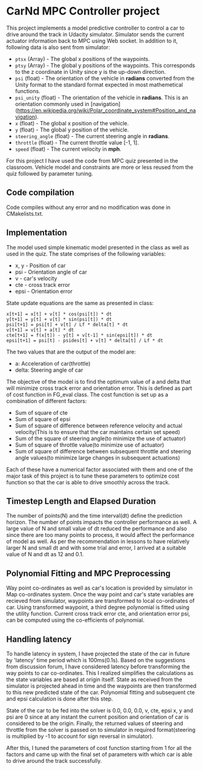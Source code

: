 # CarNd MPC Controller project
  This project implements a model predictive controller to control a car to drive around the track in Udacity simulator. Simulator sends the current actuator information back to MPC using Web socket. In addition to it, following data is also sent from simulator:
  * `ptsx` (Array<float>) - The global x positions of the waypoints.
  * `ptsy` (Array<float>) - The global y positions of the waypoints. This corresponds to the z coordinate in Unity
     since y is the up-down direction.
  * `psi` (float) - The orientation of the vehicle in **radians** converted from the Unity format to the standard format         expected in most mathemetical functions.
  * `psi_unity` (float) - The orientation of the vehicle in **radians**. This is an orientation commonly used in [navigation]    (https://en.wikipedia.org/wiki/Polar_coordinate_system#Position_and_navigation).
  * `x` (float) - The global x position of the vehicle.
  * `y` (float) - The global y position of the vehicle.
  * `steering_angle` (float) - The current steering angle in **radians**.
  * `throttle` (float) - The current throttle value [-1, 1].
  * `speed` (float) - The current velocity in **mph**.
  
For this project I have used the code from MPC quiz presented in the classroom. Vehicle model and constraints are more or less reused from the quiz followed by parameter tuning.

## Code compilation
Code compiles without any error and no modification was done in CMakelists.txt.

## Implementation
The model used simple kinematic model presented in the class as well as used in the quiz. The state comprises of the following variables:
 * x, y - Position of car
 * psi  - Orientation angle of car
 * v    - car's velocity
 * cte  - cross track error
 * epsi - Orientation error
 
State update equations are the same as presented in class:
```
x[t+1] = x[t] + v[t] * cos(psi[t]) * dt
y[t+1] = y[t] + v[t] * sin(psi[t]) * dt
psi[t+1] = psi[t] + v[t] / Lf * delta[t] * dt
v[t+1] = v[t] + a[t] * dt
cte[t+1] = f(x[t]) - y[t] + v[t-1] * sin(epsi[t]) * dt
epsi[t+1] = psi[t] - psides[t] + v[t] * delta[t] / Lf * dt
```

The two values that are the output of the model are:
 * a: Acceleration of car(throttle)
 * delta: Steering angle of car
 
The objective of the model is to find the optimum value of a and delta that will minimize cross track error and orientation error. This is defined as part of cost function in FG_eval class. The cost function is set up as a combination of different factors:
 * Sum of square of cte
 * Sum of square of epsi
 * Sum of square of difference between reference velocity and actual velocity(This is to ensure that the car maintains certain set speed)
 * Sum of the square of steering angle(to minimize the use of actuator)
 * Sum of square of throttle value(to minimize use of actuator)
 * Sum of square of difference between subsequent throttle and steering angle values(to minimize large changes in subsequent actuations)
 
 Each of these have a numerical factor associated with them and one of the major task of this project is to tune these parameters to optimize cost function so that the car is able to drive smoothly across the track.
 
 ## Timestep Length and Elapsed Duration
 The number of points(N) and the time interval(dt) define the prediction horizon. The number of points impacts the controller performance as well. A large value of N and small value of dt reduced the performance and also since there are too many points to process, it would affect the performance of model as well. As per the recommendation in lessons to have relatively larger N and small dt and with some trial and error, I arrived at a suitable value of N and dt as 12 and 0.1.
 
 ## Polynomial Fitting and MPC Preprocessing
 Way point co-ordinates as well as car's location is provided by simulator in Map co-ordinates system. Once the way point and car's state variables are recieved from simulator, waypoints are transformed to local co-ordinates of car. Using transformed waypoint, a third degree polynomial is fitted using the utility function. Current cross track error cte, and orientation error psi, can be computed using the co-efficients of polynomial.
 
 ## Handling latency
  To handle latency in system, I have projected the state of the car in future by 'latency' time period which is 100ms(0.1s). Based on the suggestions from discussion forum, I have considered latency before transforming the way points to car co-ordinates. This I realized simplifies the calculations as the state variables are based at origin itself. State as received from the simulator is projected ahead in time and the waypoints are then transformed to this new predicted state of the car. Polynomial fitting and subsequent cte and epsi calculation is done after this step.
 
 State of the car to be fed into the solver is 
 0.0, 0.0, 0.0, v, cte, epsi
 x, y and psi are 0 since at any instant the current position and orientation of car is considered to be the origin.
 Finally, the returned values of steering and throttle from the solver is passed on to simulator in required format(steering is multiplied by -1 to account for sign reversal in simulator).
 
 After this, I tuned the parameters of cost function starting from 1 for all the factors and came up with the final set of parameters with which car is able to drive around the track successfully.
 
